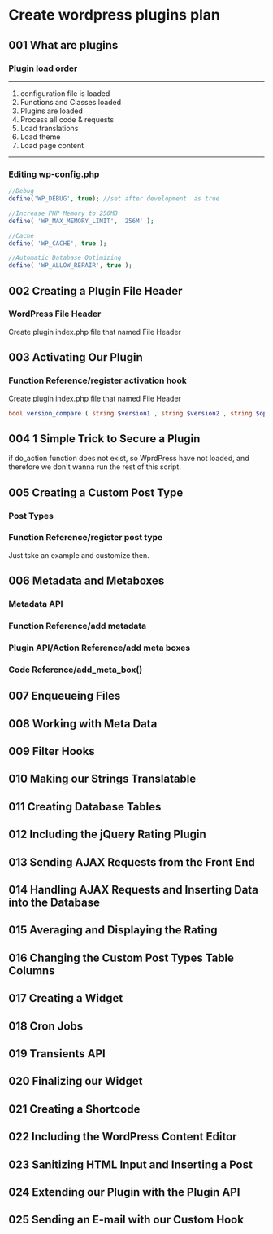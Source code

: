 # Create wordpress plugins plan

## 001 What are plugins

### Plugin load order
---
1. configuration file is loaded
2. Functions and Classes loaded
3. Plugins are loaded
4. Process all code & requests
5. Load translations
6. Load theme
7. Load page content
---

### Editing wp-config.php
```php
//Debug
define('WP_DEBUG', true); //set after development  as true

//Increase PHP Memory to 256MB
define( 'WP_MAX_MEMORY_LIMIT', '256M' );

//Cache
define( 'WP_CACHE', true );

//Automatic Database Optimizing
define( 'WP_ALLOW_REPAIR', true );
```

## 002 Creating a Plugin File Header

### WordPress File Header

   Create plugin index.php file that named File Header

## 003 Activating Our Plugin

### Function Reference/register activation hook

   Create plugin index.php file that named File Header
```php
bool version_compare ( string $version1 , string $version2 , string $operator ); // PHP function
```

## 004 1 Simple Trick to Secure a Plugin
 
   if do_action function does not exist, so WprdPress have not loaded, and therefore we don't wanna run the rest of this script.

## 005 Creating a Custom Post Type

### Post Types

### Function Reference/register post type
   Just tske an example and customize then.

## 006 Metadata and Metaboxes

### Metadata API

### Function Reference/add metadata

### Plugin API/Action Reference/add meta boxes

### Code Reference/add_meta_box() 

## 007 Enqueueing Files

## 008 Working with Meta Data

## 009 Filter Hooks

## 010 Making our Strings Translatable

## 011 Creating Database Tables

## 012 Including the jQuery Rating Plugin

## 013 Sending AJAX Requests from the Front End

## 014 Handling AJAX Requests and Inserting Data into the Database

## 015 Averaging and Displaying the Rating

## 016 Changing the Custom Post Types Table Columns

## 017 Creating a Widget

## 018 Cron Jobs

## 019 Transients API

## 020 Finalizing our Widget

## 021 Creating a Shortcode

## 022 Including the WordPress Content Editor

## 023 Sanitizing HTML Input and Inserting a Post

## 024 Extending our Plugin with the Plugin API

## 025 Sending an E-mail with our Custom Hook
